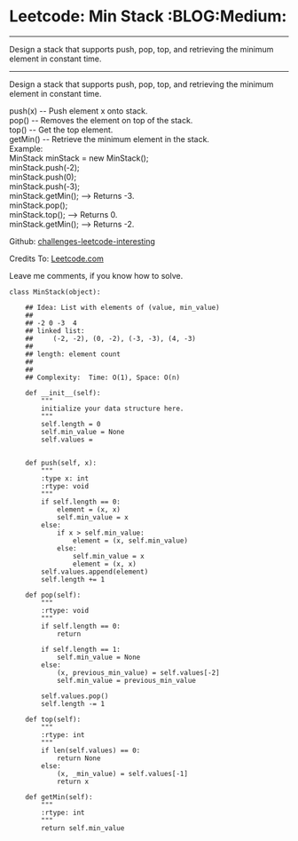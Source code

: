 # Leetcode: Min Stack     :BLOG:Medium:


---

Design a stack that supports push, pop, top, and retrieving the minimum element in constant time.  

---

Design a stack that supports push, pop, top, and retrieving the minimum element in constant time.  

push(x) -- Push element x onto stack.  
pop() -- Removes the element on top of the stack.  
top() -- Get the top element.  
getMin() -- Retrieve the minimum element in the stack.  
Example:  
MinStack minStack = new MinStack();  
minStack.push(-2);  
minStack.push(0);  
minStack.push(-3);  
minStack.getMin();   --> Returns -3.  
minStack.pop();  
minStack.top();      --> Returns 0.  
minStack.getMin();   --> Returns -2.  

Github: [challenges-leetcode-interesting](https://github.com/DennyZhang/challenges-leetcode-interesting/tree/master/min-stack)  

Credits To: [Leetcode.com](https://leetcode.com/problems/min-stack/description/)  

Leave me comments, if you know how to solve.  

    class MinStack(object):
    
        ## Idea: List with elements of (value, min_value)
        ## 
        ## -2 0 -3  4
        ## linked list:
        ##     (-2, -2), (0, -2), (-3, -3), (4, -3)
        ##
        ## length: element count
        ##
        ##
        ## Complexity:  Time: O(1), Space: O(n)
    
        def __init__(self):
            """
            initialize your data structure here.
            """
            self.length = 0
            self.min_value = None
            self.values = 
    
    
        def push(self, x):
            """
            :type x: int
            :rtype: void
            """
            if self.length == 0:
                element = (x, x)
                self.min_value = x
            else:
                if x > self.min_value:
                    element = (x, self.min_value)
                else:
                    self.min_value = x
                    element = (x, x)
            self.values.append(element)
            self.length += 1
    
        def pop(self):
            """
            :rtype: void
            """
            if self.length == 0:
                return
    
            if self.length == 1:
                self.min_value = None
            else:
                (x, previous_min_value) = self.values[-2]
                self.min_value = previous_min_value
    
            self.values.pop()
            self.length -= 1
    
        def top(self):
            """
            :rtype: int
            """
            if len(self.values) == 0:
                return None
            else:
                (x, _min_value) = self.values[-1]
                return x
    
        def getMin(self):
            """
            :rtype: int
            """
            return self.min_value